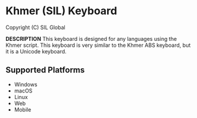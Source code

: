 Khmer (SIL) Keyboard
=====================

Copyright (C) SIL Global

__DESCRIPTION__
This keyboard is designed for any languages using the Khmer script. 
This keyboard is very similar to the Khmer ABS keyboard, but it is a Unicode keyboard.

Supported Platforms
-------------------
 * Windows
 * macOS
 * Linux
 * Web
 * Mobile
